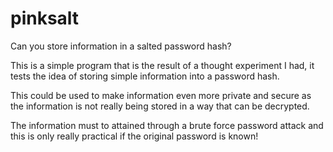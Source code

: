 # pinksalt
Can you store information in a salted password hash?

This is a simple program that is the result of a thought experiment I had, it tests the idea of storing simple information into a password hash.

This could be used to make information even more private and secure as the information is not really being stored
in a way that can be decrypted. 

The information must to attained through a brute force password attack and this is only really practical if
the original password is known!
